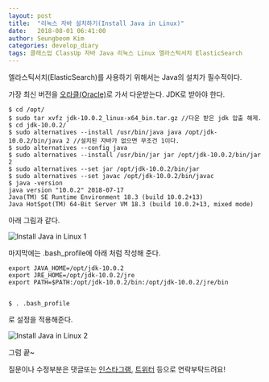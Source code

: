 ```yaml
---
layout: post
title:  "리눅스 자바 설치하기(Install Java in Linux)"
date:   2018-08-01 06:41:00
author: Seungbeom Kim
categories: develop_diary
tags: 클래스업 ClassUp 자바 Java 리눅스 Linux 엘라스틱서치 ElasticSearch
---
```


엘라스틱서치(ElasticSearch)를 사용하기 위해서는 Java의 설치가 필수적이다.

가장 최신 버전을 [오라클(Oracle)](http://www.oracle.com/technetwork/java/javase/downloads)로 가서 다운받는다. JDK로 받아야 한다.

    $ cd /opt/
    $ sudo tar xvfz jdk-10.0.2_linux-x64_bin.tar.gz //다운 받은 jdk 압출 해제.
    $ cd jdk-10.0.2/
    $ sudo alternatives --install /usr/bin/java java /opt/jdk-10.0.2/bin/java 2 //설치된 자바가 없으면 무조건 1이다.
    $ sudo alternatives --config java
    $ sudo alternatives --install /usr/bin/jar jar /opt/jdk-10.0.2/bin/jar 2
    $ sudo alternatives --set jar /opt/jdk-10.0.2/bin/jar
    $ sudo alternatives --set javac /opt/jdk-10.0.2/bin/javac
    $ java -version
    java version "10.0.2" 2018-07-17
    Java(TM) SE Runtime Environment 18.3 (build 10.0.2+13)
    Java HotSpot(TM) 64-Bit Server VM 18.3 (build 10.0.2+13, mixed mode)

아래 그림과 같다.

<img src="{{ site.baseurl }}/assets/develop_diary/install_java_in_linux_1.png" title="Install Java in Linux 1" class="post-image">

마지막에는 .bash_profile에 아래 처럼 작성해 준다.

    export JAVA_HOME=/opt/jdk-10.0.2
    export JRE_HOME=/opt/jdk-10.0.2/jre
    export PATH=$PATH:/opt/jdk-10.0.2/bin:/opt/jdk-10.0.2/jre/bin


    $ . .bash_profile

로 설정을 적용해준다.

<img src="{{ site.baseurl }}/assets/develop_diary/install_java_in_linux_2.png" title="Install Java in Linux 2" class="post-image">

그럼 끝~

질문이나 수정부분은 댓글또는 [인스타그램](https://www.instagram.com/monseungmon/), [트위터](https://twitter.com/kim_seungbeom) 등으로 연락부탁드려요!
